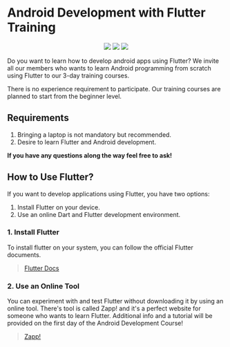 # Android Development with Flutter Training 

<p align="center">
<img src="https://skillicons.dev/icons?i=flutter,dart"/>
<a href="https://flutter.dev"><img src="https://img.shields.io/badge/Flutter-0553B1"></a>
<a href="https://instagram.com/gdscbaskent"><img src="https://img.shields.io/badge/GDSC-Başkent-red?labelColor=0553B1"></a>
</p>


Do you want to learn how to develop android apps using Flutter? We invite all our members who wants to learn Android programming from scratch using Flutter to our 3-day training courses. 

There is no experience requirement to participate. Our training courses are planned to start from the beginner level.

## Requirements
1. Bringing a laptop is not mandatory but recommended.
2. Desire to learn Flutter and Android development.

**If you have any questions along the way feel free to ask!**

## How to Use Flutter?
If you want to develop applications using Flutter, you have two options:
1. Install Flutter on your device.
2. Use an online Dart and Flutter development environment.

### 1. Install Flutter
To install flutter on your system, you can follow the official Flutter documents.
> [Flutter Docs](https://docs.flutter.dev/get-started/install)

### 2. Use an Online Tool
You can experiment with and test Flutter without downloading it by using an online tool. There's tool is called Zapp! and it's a perfect website for someone who wants to learn Flutter. Additional info and a tutorial will be provided on the first day of the Android Development Course!
> [Zapp!](https://zapp.run/)



